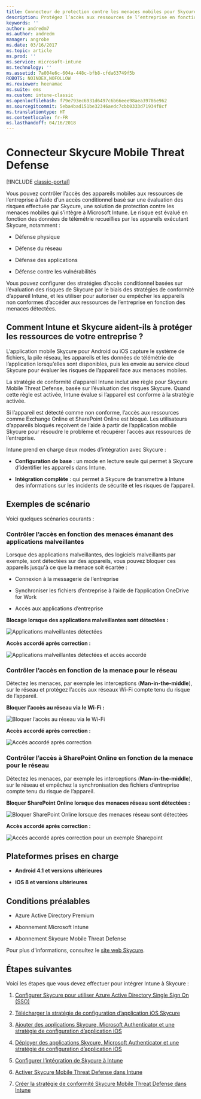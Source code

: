 ```yaml
---
title: Connecteur de protection contre les menaces mobiles pour Skycure
description: Protégez l’accès aux ressources de l’entreprise en fonction du risque au niveau de l’appareil, du réseau et de l’application avec le connecteur Skycure Mobile Threat Defense et Intune.
keywords: ''
author: andredm7
ms.author: andredm
manager: angrobe
ms.date: 03/16/2017
ms.topic: article
ms.prod: ''
ms.service: microsoft-intune
ms.technology: ''
ms.assetid: 7a004e6c-604a-448c-bfb8-cfda63749f5b
ROBOTS: NOINDEX,NOFOLLOW
ms.reviewer: heenamac
ms.suite: ems
ms.custom: intune-classic
ms.openlocfilehash: f79e793ec6931d6497c6b66eee98aea39786e962
ms.sourcegitcommit: 5eba4bad151be32346aedc7cbb0333d71934f8cf
ms.translationtype: HT
ms.contentlocale: fr-FR
ms.lasthandoff: 04/16/2018
---
```

# <a name="skycure-mobile-threat-defense-connector"></a>Connecteur Skycure Mobile Threat Defense

[!INCLUDE [classic-portal](../includes/classic-portal.md)]

Vous pouvez contrôler l’accès des appareils mobiles aux ressources de l’entreprise à l’aide d’un accès conditionnel basé sur une évaluation des risques effectuée par Skycure, une solution de protection contre les menaces mobiles qui s’intègre à Microsoft Intune. Le risque est évalué en fonction des données de télémétrie recueillies par les appareils exécutant Skycure, notamment :

-   Défense physique

-   Défense du réseau

-   Défense des applications

-   Défense contre les vulnérabilités

Vous pouvez configurer des stratégies d’accès conditionnel basées sur l’évaluation des risques de Skycure par le biais des stratégies de conformité d’appareil Intune, et les utiliser pour autoriser ou empêcher les appareils non conformes d’accéder aux ressources de l’entreprise en fonction des menaces détectées.

## <a name="how-do-intune-and-skycure-help-protect-your-company-resources"></a>Comment Intune et Skycure aident-ils à protéger les ressources de votre entreprise ?

L’application mobile Skycure pour Android ou iOS capture le système de fichiers, la pile réseau, les appareils et les données de télémétrie de l’application lorsqu’elles sont disponibles, puis les envoie au service cloud Skycure pour évaluer les risques de l’appareil face aux menaces mobiles.

La stratégie de conformité d’appareil Intune inclut une règle pour Skycure Mobile Threat Defense, basée sur l’évaluation des risques Skycure. Quand cette règle est activée, Intune évalue si l’appareil est conforme à la stratégie activée.

Si l’appareil est détecté comme non conforme, l’accès aux ressources comme Exchange Online et SharePoint Online est bloqué. Les utilisateurs d’appareils bloqués reçoivent de l’aide à partir de l’application mobile Skycure pour résoudre le problème et récupérer l’accès aux ressources de l’entreprise.

Intune prend en charge deux modes d’intégration avec Skycure :

-   **Configuration de base** : un mode en lecture seule qui permet à Skycure d’identifier les appareils dans Intune.

-   **Intégration complète** : qui permet à Skycure de transmettre à Intune des informations sur les incidents de sécurité et les risques de l’appareil.

## <a name="sample-scenarios"></a>Exemples de scénario

Voici quelques scénarios courants :

### <a name="control-access-based-on-threats-from-malicious-apps"></a>Contrôler l’accès en fonction des menaces émanant des applications malveillantes

Lorsque des applications malveillantes, des logiciels malveillants par exemple, sont détectées sur des appareils, vous pouvez bloquer ces appareils jusqu'à ce que la menace soit écartée :

-   Connexion à la messagerie de l’entreprise

-   Synchroniser les fichiers d’entreprise à l’aide de l’application OneDrive for Work

-   Accès aux applications d’entreprise

**Blocage lorsque des applications malveillantes sont détectées :**

![Applications malveillantes détectées](../media/mtp/skycure-arch-1.png)

**Accès accordé après correction :**

![Applications malveillantes détectées et accès accordé](../media/mtp/skycure-arch-2.png)

### <a name="control-access-based-on-threat-to-network"></a>Contrôler l’accès en fonction de la menace pour le réseau

Détectez les menaces, par exemple les interceptions (**Man-in-the-middle**), sur le réseau et protégez l’accès aux réseaux Wi-Fi compte tenu du risque de l’appareil.

**Bloquer l’accès au réseau via le Wi-Fi :**

![Bloquer l’accès au réseau via le Wi-Fi](../media/mtp/skycure-arch-3.png)

**Accès accordé après correction :**

![Accès accordé après correction](../media/mtp/skycure-arch-4.png)

### <a name="control-access-to-sharepoint-online-based-on-threat-to-network"></a>Contrôler l’accès à SharePoint Online en fonction de la menace pour le réseau

Détectez les menaces, par exemple les interceptions (**Man-in-the-middle**), sur le réseau et empêchez la synchronisation des fichiers d’entreprise compte tenu du risque de l’appareil.

**Bloquer SharePoint Online lorsque des menaces réseau sont détectées :**

![Bloquer SharePoint Online lorsque des menaces réseau sont détectées](../media/mtp/skycure-arch-5.png)

**Accès accordé après correction :**

![Accès accordé après correction pour un exemple Sharepoint](../media/mtp/skycure-arch-6.png)

## <a name="supported-platforms"></a>Plateformes prises en charge

-   **Android 4.1 et versions ultérieures**

-   **iOS 8 et versions ultérieures**

## <a name="pre-requisites"></a>Conditions préalables

-   Azure Active Directory Premium

-   Abonnement Microsoft Intune

-   Abonnement Skycure Mobile Threat Defense

Pour plus d'informations, consultez le [site web Skycure](https://www.skycure.com/skycure-microsoft-integration/).

## <a name="next-steps"></a>Étapes suivantes

Voici les étapes que vous devez effectuer pour intégrer Intune à Skycure :

1.  [Configurer Skycure pour utiliser Azure Active Directory Single Sign On (SSO)](/intune-classic/deploy-use/configure-skycure-to-use-azure-active-directory-single-sign-on)

2.  [Télécharger la stratégie de configuration d’application iOS Skycure](/intune-classic/deploy-use/download-skycure-ios-app-configuration-policy)

3.  [Ajouter des applications Skycure, Microsoft Authenticator et une stratégie de configuration d’application iOS](/intune-classic/deploy-use/add-skycure-apps-microsoft-authenticator-and-ios-app-configuration-policy)

4.  [Déployer des applications Skycure, Microsoft Authenticator et une stratégie de configuration d’application iOS](/intune-classic/deploy-use/deploy-skycure-apps-microsoft-authenticator-app-and-ios-app-configuration-policy)

5.  [Configurer l’intégration de Skycure à Intune](/intune-classic/deploy-use/setup-the-skycure-integration-with-Intune)

6.  [Activer Skycure Mobile Threat Defense dans Intune](/intune-classic/deploy-use/enable-skycure-mobile-threat-defense-in-intune)

7.  [Créer la stratégie de conformité Skycure Mobile Threat Defense dans Intune](/intune-classic/deploy-use/create-skycure-mobile-threat-defense-compliance-policy)
